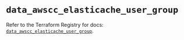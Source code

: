 # `data_awscc_elasticache_user_group`

Refer to the Terraform Registry for docs: [`data_awscc_elasticache_user_group`](https://registry.terraform.io/providers/hashicorp/awscc/0.70.0/docs/data-sources/elasticache_user_group).
